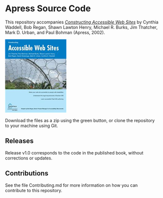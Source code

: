 # Apress Source Code

This repository accompanies [_Constructing Accessible Web Sites_](http://www.apress.com/9781590591482) by Cynthia Waddell, Bob Regan, Shawn Lawton Henry, Michael R. Burks, Jim Thatcher, Mark D. Urban, and Paul Bohman (Apress, 2002).

![Cover image](9781590591482.jpg)

Download the files as a zip using the green button, or clone the repository to your machine using Git.

## Releases

Release v1.0 corresponds to the code in the published book, without corrections or updates.

## Contributions

See the file Contributing.md for more information on how you can contribute to this repository.

